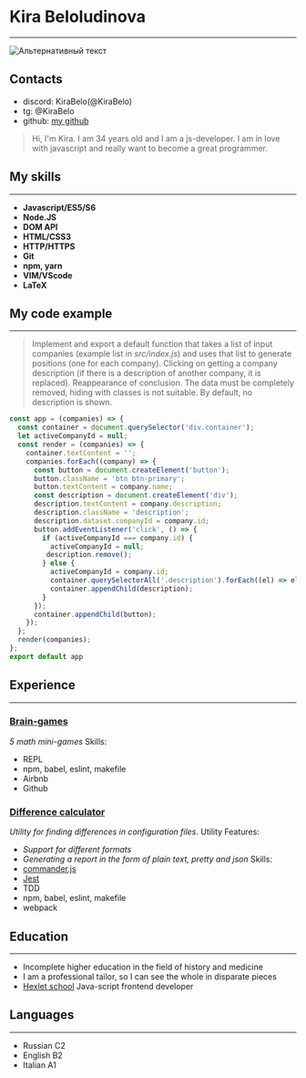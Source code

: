 # Kira Beloludinova 
---

![Альтернативный текст](https://i.imgur.com/hcdZH1Y.png)
## Contacts
- discord: KiraBelo(@KiraBelo)
- tg: @KiraBelo
- github: [my github](https://github.com/KiraBelo"there")

> Hi, I'm Kira. I am 34 years old and I am a js-developer. I am in love with javascript and really want to become a great programmer. 

## My skills
---

- **Javascript/ES5/S6**
- **Node.JS**
- **DOM API**
- **HTML/CSS3**
- **HTTP/HTTPS**
- **Git**
- **npm, yarn**
- **VIM/VScode**
- **LaTeX**


## My code example
---
> Implement and export a default function that takes a list of input companies (example list in _src/index.js_) and uses that list to generate positions (one for each company). Clicking on getting a company description (if there is a description of another company, it is replaced). Reappearance of conclusion. The data must be completely removed, hiding with classes is not suitable. By default, no description is shown.

```javascript
const app = (companies) => {
  const container = document.querySelector('div.container');
  let activeCompanyId = null;
  const render = (companies) => {
    container.textContent = '';
    companies.forEach((company) => {
      const button = document.createElement('button');
      button.className = 'btn btn-primary';
      button.textContent = company.name;
      const description = document.createElement('div');
      description.textContent = company.description;
      description.className = 'description';
      description.dataset.companyId = company.id;
      button.addEventListener('click', () => {
        if (activeCompanyId === company.id) {
          activeCompanyId = null;
         description.remove();
        } else {
          activeCompanyId = company.id;
          container.querySelectorAll('.description').forEach((el) => el.remove());
          container.appendChild(description);
        }
      });
      container.appendChild(button);
    });
  };
  render(companies);
};
export default app 
```

## Experience
---
### [Brain-games](https://github.com/KiraBelo/frontend-project-lvl1)
_5 math mini-games_
Skills:
- REPL
- npm, babel, eslint, makefile
- Airbnb
- Github


### [Difference calculator](https://github.com/KiraBelo/frontend-project-46.git)
_Utility for finding differences in configuration files._
Utility Features:
- _Support for different formats_
- _Generating a report in the form of plain text, pretty and json_
Skills:
- [commander.js](https://github.com/tj/commander.js/)
- [Jest](https://jestjs.io/)
- TDD
- npm, babel, eslint, makefile
- webpack

## Education
---
- Incomplete higher education in the field of history and medicine
- I am a professional tailor, so I can see the whole in disparate pieces
- [Hexlet school](hexlet.io) Java-script frontend developer

## Languages
---
- Russian C2
- English B2
- Italian A1
